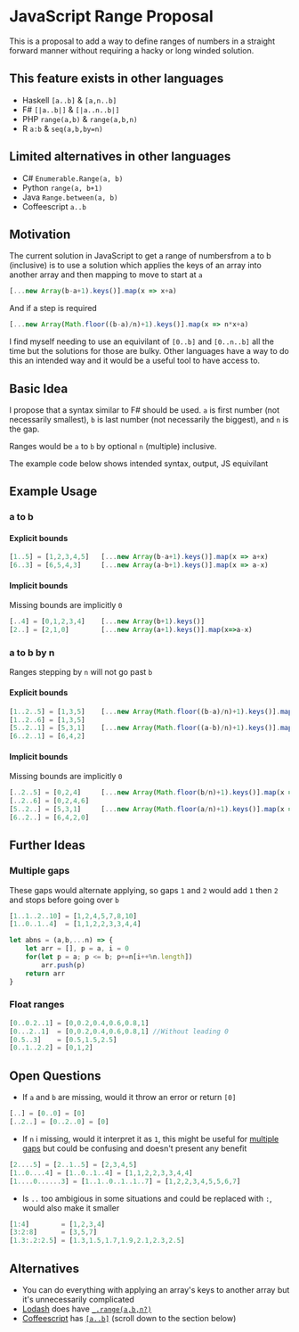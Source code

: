 # JavaScript Range Proposal

This is a proposal to add a way to define ranges of numbers in a straight forward manner without requiring a hacky or long winded solution.

## This feature exists in other languages

- Haskell `[a..b]` & `[a,n..b]`
- F# `[|a..b|]` & `[|a..n..b|]`
- PHP `range(a,b)` & `range(a,b,n)`
- R `a:b` & `seq(a,b,by=n)`

## Limited alternatives in other languages

- C# `Enumerable.Range(a, b)`
- Python `range(a, b+1)`
- Java `Range.between(a, b)`
- Coffeescript `a..b`

## Motivation

The current solution in JavaScript to get a range of numbersfrom a to b (inclusive) is to use a solution which applies the keys of an array into another array and then mapping to move to start at `a`

```js
[...new Array(b-a+1).keys()].map(x => x+a)
```

And if a step is required

```js
[...new Array(Math.floor((b-a)/n)+1).keys()].map(x => n*x+a)
```

I find myself needing to use an equivilant of `[0..b]` and `[0..n..b]` all the time but the solutions for those are bulky. Other languages have a way to do this an intended way and it would be a useful tool to have access to.

## Basic Idea

I propose that a syntax similar to F# should be used. `a` is first number (not necessarily smallest), `b` is last number (not necessarily the biggest), and `n` is the gap.

Ranges would be `a` to `b` by optional `n` (multiple) inclusive.

The example code below shows intended syntax, output, JS equivilant

## Example Usage

### a to b

#### Explicit bounds

```js
[1..5] = [1,2,3,4,5]   [...new Array(b-a+1).keys()].map(x => a+x)
[6..3] = [6,5,4,3]     [...new Array(a-b+1).keys()].map(x => a-x)
```

#### Implicit bounds

Missing bounds are implicitly `0`

```js
[..4] = [0,1,2,3,4]    [...new Array(b+1).keys()]
[2..] = [2,1,0]        [...new Array(a+1).keys()].map(x=>a-x)
```

### a to b by n

Ranges stepping by `n` will not go past `b`

#### Explicit bounds

```js
[1..2..5] = [1,3,5]    [...new Array(Math.floor((b-a)/n)+1).keys()].map(x => n*x+a)
[1..2..6] = [1,3,5]
[5..2..1] = [5,3,1]    [...new Array(Math.floor((a-b)/n)+1).keys()].map(x => a-n*x)
[6..2..1] = [6,4,2]
```

#### Implicit bounds

Missing bounds are implicitly `0`

```js
[..2..5] = [0,2,4]     [...new Array(Math.floor(b/n)+1).keys()].map(x => n*x)
[..2..6] = [0,2,4,6]
[5..2..] = [5,3,1]     [...new Array(Math.floor(a/n)+1).keys()].map(x => a-n*x)
[6..2..] = [6,4,2,0]
```

## Further Ideas

### Multiple gaps

These gaps would alternate applying, so gaps `1` and `2` would add `1` then `2` and stops before going over `b`

```js
[1..1..2..10] = [1,2,4,5,7,8,10]
[1..0..1..4]  = [1,1,2,2,3,3,4,4]

let abns = (a,b,...n) => {
    let arr = [], p = a, i = 0
    for(let p = a; p <= b; p+=n[i++%n.length])
        arr.push(p)
    return arr
}
```

### Float ranges

```js
[0..0.2..1] = [0,0.2,0.4,0.6,0.8,1]
[0...2..1]  = [0,0.2,0.4,0.6,0.8,1] //Without leading 0
[0.5..3]    = [0.5,1.5,2.5]
[0..1..2.2] = [0,1,2]
```

## Open Questions

- If `a` and `b` are missing, would it throw an error or return `[0]`

```js
[..] = [0..0] = [0]
[..2..] = [0..2..0] = [0]
```

- If `n` i missing, would it interpret it as `1`, this might be useful for [multiple gaps](#multiple-gaps) but could be confusing and doesn't present any benefit

```js
[2....5] = [2..1..5] = [2,3,4,5]
[1..0....4] = [1..0..1..4] = [1,1,2,2,3,3,4,4]
[1....0......3] = [1..1..0..1..1..7] = [1,2,2,3,4,5,5,6,7]
```

- Is `..` too ambigious in some situations and could be replaced with `:`, would also make it smaller

```js
[1:4]        = [1,2,3,4]
[3:2:8]      = [3,5,7]
[1.3:.2:2.5] = [1.3,1.5,1.7,1.9,2.1,2.3,2.5]
```

## Alternatives

- You can do everything with applying an array's keys to another array but it's unnecessarily complicated
- [Lodash](https://lodash.com/) does have [`_.range(a,b,n?)`](https://lodash.com/docs/4.17.15#range)
- [Coffeescript](https://coffeescript.org/) has [`[a..b]`](https://coffeescript.org/#loops) (scroll down to the section below)
